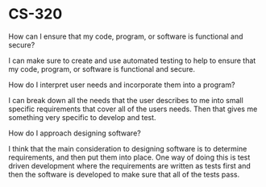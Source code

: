 # CS-320

How can I ensure that my code, program, or software is functional and secure?

I can make sure to create and use automated testing to help to ensure that my code, program, or software is functional and secure. 

How do I interpret user needs and incorporate them into a program?

I can break down all the needs that the user describes to me into small specific requirements that cover all of the users needs. Then that gives me something very specific to develop and test. 

How do I approach designing software?

I think that the main consideration to designing software is to determine requirements, and then put them into place. One way of doing this is test driven development where the requirements are written as tests first and then the software is developed to make sure that all of the tests pass. 
